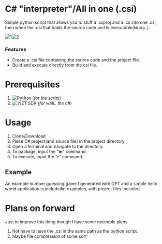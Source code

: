 # C# "interpreter"/All in one (.csi)
Simple python script that allows you to stuff a .csproj and a .cs into one .csi, then when the .csi that holds the source code and is executable(kinda..). 

![1](https://github.com/LoganjdM/Csharp-all-in-one-file/assets/138932791/2e8059ef-9658-4920-ad6e-0f03bc7c5727)![2](https://github.com/LoganjdM/Csharp-all-in-one-file/assets/138932791/1087839f-4209-48d3-9b7d-b308511ffd74)



### Features
* Create a .csi file containing the source code and the project file.
* Build and execute directly from the csi file.

# Prerequisites
1. ![Python](https://www.python.org/) (*for the script*)
2. ![.NET SDK](https://dotnet.microsoft.com/en-us/download/visual-studio-sdks) (*for well.. the c#*)

# Usage
1. Clone/Download
2. Place C# project(and source file) in the project directory.
3. Open a terminal and navigate to the directory.
4. To package, input the "**m**" command.
5. To execute, input the "**r**" command.
## Example
An example number guessing game I generated with GPT and a simple hello world application is includedin examples, with project files included.

# Plans on forward
Just to improve this thing though I have some noticable plans
1. Not have to have the .csi in the same path as the python script.
2. Maybe file compression of some sort
